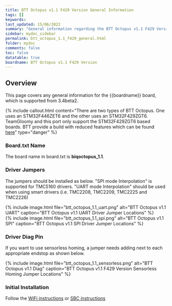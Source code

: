 ```yaml
---
title: BTT Octopus v1.1 F429 Version General Information
tags: []
keywords: 
last_updated: 15/06/2022
summary: "General information regarding the BTT Octopus v1.1 F429 Version"
sidebar: mydoc_sidebar
permalink: btt_octopus_1.1_f429_general.html
folder: mydoc
comments: false
toc: false
datatable: true
boardname: BTT Octopus v1.1 F429 Version
---
```


## Overview

This page covers any general information for the {{boardname}} board, which is supported from 3.4beta2.

{% include callout.html content="There are two types of BTT Octopus. One uses an STM32F446ZET6 and the other uses an STM32F429ZGT6. TeamGloomy and this port only support the STM32F429ZGT6 based boards. BTT provide a build with reduced features which can be found [here](https://github.com/bigtreetech/BIGTREETECH-OCTOPUS-V1.0/tree/master/Firmware/RepRapFirmware/F446-OctoPus)" type="danger" %}  

### Board.txt Name

The board name in board.txt is **biqoctopus_1.1**.

### Driver Jumpers

The jumpers should be installed as below. "SPI mode Interpolation" is supported for TMC5160 drivers. "UART mode Interpolation" should be used when using smart drivers (i.e. TMC2208, TMC2209, TMC2225 and TMC2226)

{% include image.html file="btt_octopus_1.1_uart.png" alt="BTT Octopus v1.1 UART" caption="BTT Octopus v1.1 UART Driver Jumper Locations" %}  
{% include image.html file="btt_octopus_1.1_spi.png" alt="BTT Octopus v1.1 SPI" caption="BTT Octopus v1.1 SPI Driver Jumper Locations" %}  

### Driver Diag Pin

If you want to use sensorless homing, a jumper needs adding next to each appropriate endstop as shown below.

{% include image.html file="btt_octopus_1.1_sensorless.png" alt="BTT Octopus v1.1 Diag" caption="BTT Octopus v1.1 F429 Version Sensorless Homing Jumper Locations" %}

### Initial Installation

Follow the [WiFi instructions](btt_octopus_1.1_f429_connected_wifi_8266.html) or [SBC instructions](btt_octopus_1.1_f429_connected_sbc.html)
